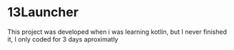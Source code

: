 # 13Launcher
This project was developed when i was learning kotlin, but I never finished it, I only coded for 3 days aproximatly
